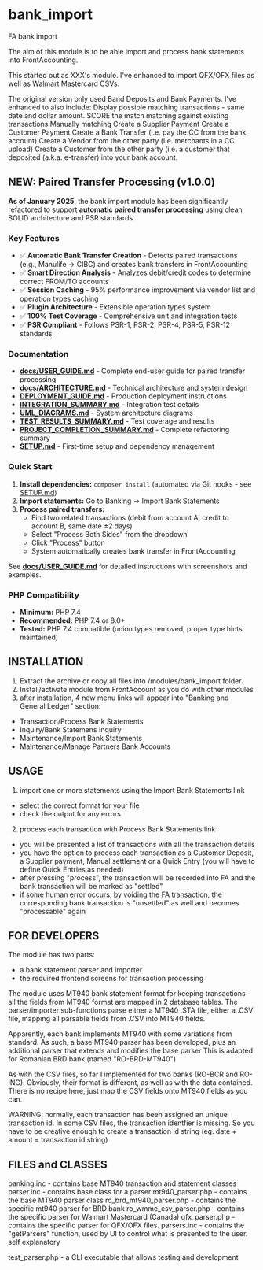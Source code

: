 bank_import
===========

FA bank import

The aim of this module is to be able import and process bank statements into FrontAccounting.

This started out as XXX's module.  I've enhanced to import QFX/OFX files as well as Walmart Mastercard CSVs.

The original version only used Band Deposits and Bank Payments.  I've enhanced to also include:
	Display possible matching transactions - same date and dollar amount.  SCORE the match
	matching against existing transactions
	Manually matching 
	Create a Supplier Payment
	Create a Customer Payment
	Create a Bank Transfer (i.e. pay the CC from the bank account)
	Create a Vendor from the other party (i.e. merchants in a CC upload)
	Create a Customer from the other party (i.e. a customer that deposited (a.k.a. e-transfer) into your bank account.

## NEW: Paired Transfer Processing (v1.0.0)

**As of January 2025**, the bank import module has been significantly refactored to support **automatic paired transfer processing** using clean SOLID architecture and PSR standards.

### Key Features

- ✅ **Automatic Bank Transfer Creation** - Detects paired transactions (e.g., Manulife → CIBC) and creates bank transfers in FrontAccounting
- ✅ **Smart Direction Analysis** - Analyzes debit/credit codes to determine correct FROM/TO accounts
- ✅ **Session Caching** - 95% performance improvement via vendor list and operation types caching
- ✅ **Plugin Architecture** - Extensible operation types system
- ✅ **100% Test Coverage** - Comprehensive unit and integration tests
- ✅ **PSR Compliant** - Follows PSR-1, PSR-2, PSR-4, PSR-5, PSR-12 standards

### Documentation

- **[docs/USER_GUIDE.md](docs/USER_GUIDE.md)** - Complete end-user guide for paired transfer processing
- **[docs/ARCHITECTURE.md](docs/ARCHITECTURE.md)** - Technical architecture and system design
- **[DEPLOYMENT_GUIDE.md](DEPLOYMENT_GUIDE.md)** - Production deployment instructions
- **[INTEGRATION_SUMMARY.md](INTEGRATION_SUMMARY.md)** - Integration test details
- **[UML_DIAGRAMS.md](UML_DIAGRAMS.md)** - System architecture diagrams
- **[TEST_RESULTS_SUMMARY.md](TEST_RESULTS_SUMMARY.md)** - Test coverage and results
- **[PROJECT_COMPLETION_SUMMARY.md](PROJECT_COMPLETION_SUMMARY.md)** - Complete refactoring summary
- **[SETUP.md](SETUP.md)** - First-time setup and dependency management

### Quick Start

1. **Install dependencies:** `composer install` (automated via Git hooks - see [SETUP.md](SETUP.md))
2. **Import statements:** Go to Banking → Import Bank Statements
3. **Process paired transfers:**
   - Find two related transactions (debit from account A, credit to account B, same date ±2 days)
   - Select "Process Both Sides" from the dropdown
   - Click "Process" button
   - System automatically creates bank transfer in FrontAccounting

See **[docs/USER_GUIDE.md](docs/USER_GUIDE.md)** for detailed instructions with screenshots and examples.

### PHP Compatibility

- **Minimum:** PHP 7.4
- **Recommended:** PHP 7.4 or 8.0+
- **Tested:** PHP 7.4 compatible (union types removed, proper type hints maintained)


INSTALLATION
------------
1. Extract the archive or copy all files into /modules/bank_import folder.
2. Install/activate module from FrontAccount as you do with other modules
3. after installation, 4 new menu links will appear into "Banking and General Ledger" section:
- Transaction/Process Bank Statements
- Inquiry/Bank Statemens Inquiry
- Maintenance/Import Bank Statements
- Maintenance/Manage Partners Bank Accounts

USAGE
-----
1. import one or more statements using the Import Bank Statements link
- select the correct format for your file
- check the output for any errors

2. process each transaction with Process Bank Statements link
- you will be presented a list of transactions with all the transaction details
- you have the option to process each transaction as a Customer Deposit, a Supplier payment, Manual settlement  or a Quick Entry (you will have to define Quick Entries as needed)
- after pressing "process", the transaction will be recorded into FA and the bank transaction will be marked as "settled"
- if some human error occurs, by voiding the FA transaction, the corresponding bank transaction is "unsettled" as well and becomes "processable" again


FOR DEVELOPERS
--------------
The module has two parts:
- a bank statement parser and importer
- the required frontend screens for transaction processing

The module uses MT940 bank statement format for keeping transactions - all the fields from MT940 format are mapped in 2 database tables.
The parser/importer sub-functions parse either a MT940 .STA file, either a .CSV file, mapping all parsable fields from .CSV into MT940 fields.

Apparently, each bank implements MT940 with some variations from standard. As such, a base MT940 parser has been developed, plus an additional parser that extends and modifies the base parser
This is adapted for Romanian BRD bank (named "RO-BRD-MT940")

As with the CSV files, so far I implemented for two banks (RO-BCR and RO-ING). Obviously, their format is different, as well as with the data contained.
There is no recipe here, just map the CSV fields onto MT940 fields as you can.

WARNING: normally, each transaction has been assigned an unique transaction id. In some CSV files, the transaction identfier is missing.
So you have to be creative enough to create a transaction id string (eg. date + amount = transaction id string)


FILES and CLASSES
-----------------
banking.inc - contains base MT940 transaction and statement classes
parser.inc - contains base class for a parser
mt940_parser.php - contains the base MT940 parser class
ro_brd_mt940_parser.php - contains the specific mt940 parser for BRD bank
ro_wmmc_csv_parser.php - contains the specific parser for Walmart Mastercard (Canada) 
qfx_parser.php - contains the specific parser for QFX/OFX files.
parsers.inc - contains the "getParsers" function, used by UI to control what is presented to the user. self explanatory


test_parser.php - a CLI executable that allows testing and development
